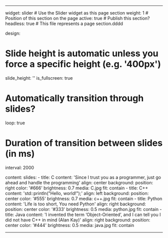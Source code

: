 ---

widget: slider  # Use the Slider widget as this page section
weight: 1  # Position of this section on the page
active: true  # Publish this section?
headless: true  # This file represents a page section.dddd

design:
  # Slide height is automatic unless you force a specific height (e.g. '400px')
  slide_height: ''
  is_fullscreen: true
  # Automatically transition through slides?
  loop: true
  # Duration of transition between slides (in ms)
  interval: 2000

content:
  slides:
    - title: C
      content: 'Since I trust you as a programmer, just go ahead and handle the programming'
      align: center
      background:
        position: right
        color: '#666'
        brightness: 0.7
        media: C.jpg
        fit: contain
    - title: C++
      content: 'std::println("Hello, world!");'
      align: left
      background:
        position: center
        color: '#555'
        brightness: 0.7
        media: c++.jpg
        fit: contain
    - title: Python
      content: 'Life is too short, You need Python'
      align: right
      background:
        position: center
        color: '#333'
        brightness: 0.5
        media: python.jpg
        fit: contain
    - title: Java
      content: 'I invented the term ‘Object-Oriented’, and I can tell you I did not have C++ in mind (Alan Kay)'
      align: right
      background:
        position: center
        color: '#444'
        brightness: 0.5
        media: java.jpg
        fit: contain

---